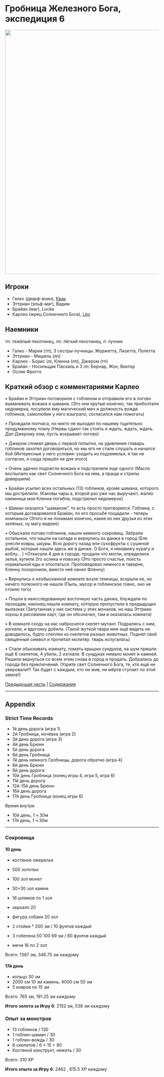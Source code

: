 # Гробница Железного Бога, экспедиция 6

<a href="https://github.com/user-attachments/assets/c00124e5-8014-4441-9a0a-848aad63ce5d"><img src="https://github.com/user-attachments/assets/c00124e5-8014-4441-9a0a-848aad63ce5d" style="width:800px" /></a>

## Игроки

- Галко (дварф-воин), [Квак](https://t.me/troglog)
- Эттриан (эльф-маг), Вадим
- Брайан (маг), Locke
- Карлео (жрец Солнечного Бога), [Léo](https://t.me/fiftyforfifty)

## Наемники

тп: тяжёлый пехотинец, лп: лёгкий пехотинец, л: лучник

- Галко - Мария (тп), 3 сестры-лучницы: Жоржетта, Лизетта, Полетта
- Эттриан - Мишель (лп)
- Карлео - Борис (л), Кленна (лп), Джером (тп)
- Брайан - Носильщик Паскаль и 3 лп: Бернар, Жон, Виктор
- Ослик Фрогго

## Краткий обзор с комментариями Карлео

• Брайан и Эттриан поговорили с гоблином и отправили его в логово выманивать вожака и шамана. (Это они крутые конечно,
так приболтали недомерка, посулили ему магический меч и должность вождя гоблинов, самолюбие у него взыграло, согласился
нам помогать)

• Прождали полчаса, но никто не выходил по нашему тщательно продуманному плану (Нервы сдают так стоять и ждать, ждать,
ждать. Дал Джерому лом, пусть вскрывает логово)

• Джером сломал дверь с первой попытки, на удивление главарь гоблинов захотел договориться, но мы его не стали слушать и
начался бой (Интересные у него условия: уходить из подземелья, я так не согласен, я сюда пришёл не для этого)

• Очень удачно подожгли вожака и подстрелили еще одного (Масло воспылало как свет Солнечного Бога на нем, а праща и
стрелы довершили)

• Брайан усыпил всех остальных (13) гоблинов, кроме шамана, которого мы дострелили. (Каковы чары а, второй раз уже нас
выручают, жалко наемница моя Кленна погибла, подстрелил недомерок)

• Шаман оказался "шаманом", то есть просто притворялся. Гоблина, с которым договаривался Брайан, по его просьбе
пощадили - теперь компаньон (Этого я не понимаю конечно, какие из них друзья из этих зелёных, ну магу виднее)

• Обыскали логово гоблинов, нашли немного сокровищ. Забрали остальное, что нашли на складе и вернулись из данжа в город
(Еле унесли ковры, шкуры. Всю дорогу назад ели сухофрукты с сушеной рыбой, которые нашли здесь же в данже. О Боги, я
ненавижу курагу и воблу... ) •Откисали 4 дня в городе, продали что могли, определили зелья, купили 2го ослика и повозку
(Это просто счастье, поесть нормальной еды и отоспаться. Проповедовал немного в таверне, Кленну похоронили, вместо неё
нанял Фленну)

• Вернулись к необысканной комнате возле темницы, вскрыли ее, но ничего полезного не нашли (Пыль, мусор и гоблинское
говно, оно не стоило того)

• Пошли в неисследованную восточную часть данжа, блуждали по проходам, наконец нашли комнату, которую пропустили в
предыдущих вылазках (Запутанная у них система у этих монахов, но наш Эттриан хорош в рисовании карт, где он обозначил,
там и оказалась комната)

• В комнате сходу на нас набросился скелет-мутант. Подрались с ним, изгнали, и вдогонку добили. (Такой жуткой твари мне
ещё видеть не доводилось, будто слеплен из скелетов разных животных. Поднял свой священный символ и прочитал молитву:
тварь испугалась)

• Стали обыскивать комнату, ломать крышки сундуков, на шум пришли ещё 6 скелетов, 4 убили, 2 изгнали. В сундуках немало
монет и камней. Решили вернуться со всем этим снова в город и продать. Добрались до города без приключений. (Узрите свет
Солнечного Бога, те, кто ещё не уверовали!!! Так будет с каждым, кто ни жив, ни мёртв ступает по этой земле!)

[Предыдущая часть](./2024-07-13-game-5-referee.md) | [Содержание](./Readme.md)

---

## Appendix

### Strict Time Records

- 1й день дорога (игра 1)
- 2й Гробница, ночёвка (игра 2)
- 3й день дорога (игра 3)
- 4й день Брюнн
- 5й день дорога
- 6й день Гробница
- 7й день немного Гробницы, дорога обратно (игра 4)
- 8й день Брюнн
- 9й день дорога
- 10й день Гробница (конец игры 4, игра 5, игра 6)
- 11й день дорога
- 12й-15й день Брюнн
- 16й день дорога
- 17й день Гробница (конец игры 6)

Время внутри

- 10й день, 1 ч 30м
- 17й день, 1 ч 30м

---

### Сокровища

#### 10 день

- костяное ожерелье

- 500 золотых
- 100 зол монет
- 50+30 зол камни
- 16 шлемов по 1 зол
- зеркало 20
- фигура собаки 20 зол
- 2 стойки \* 200 зм / 10 фунтов каждый
- 3 гобелена 50 100 69 зм / 60 фунтов каждый
- мечи 16 по 2 зол

Всего: 1387 зм, 346.75 зм каждому

#### 17й день

- кольцо 30 зм
- 2000 см 10 зм камень, 4000 см 50 зм
- 5 ковров по 15 зм

Всего: 765 зм, 191.25 зм каждому

**Итого золота за Игру 6**: 2152 зм, 538 зм каждому

### Опыт за монстров

- 13 гоблинов / 130
- 1 гоблин-шаман / 30
- 1 гоблин-вождь / 30
- 6 скелетов / 6 \* 15 = 90
- Костяной конструкт, нежить / 30

Всего: 310 XP

**Итого опыта за Игру 6**: 2462 , 615.5 XP каждому
